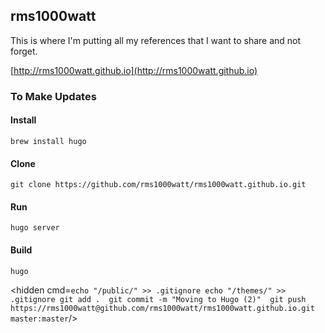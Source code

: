 ## rms1000watt

This is where I'm putting all my references that I want to share and not forget. 

[http://rms1000watt.github.io](http://rms1000watt.github.io)

### To Make Updates

#### Install

```
brew install hugo
```

#### Clone

```
git clone https://github.com/rms1000watt/rms1000watt.github.io.git
```

#### Run

```
hugo server
```

#### Build

```
hugo
```

<hidden cmd=`
echo "/public/" >> .gitignore
echo "/themes/" >> .gitignore
git add . 
git commit -m "Moving to Hugo (2)" 
git push https://rms1000watt@github.com/rms1000watt/rms1000watt.github.io.git master:master
`/>